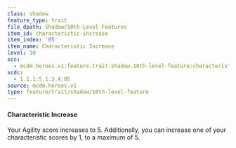 ```yaml
---
class: shadow
feature_type: trait
file_dpath: Shadow/10th-Level Features
item_id: characteristic-increase
item_index: '05'
item_name: Characteristic Increase
level: 10
scc:
  - mcdm.heroes.v1:feature.trait.shadow.10th-level-feature:characteristic-increase
scdc:
  - 1.1.1:5.1.3.4:05
source: mcdm.heroes.v1
type: feature/trait/shadow/10th-level-feature
---
```


#### Characteristic Increase

Your Agility score increases to 5. Additionally, you can increase one of your characteristic scores by 1, to a maximum of 5.
